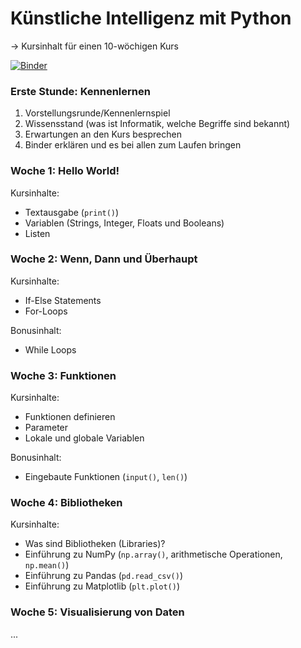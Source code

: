 # **Künstliche Intelligenz mit Python**
→ Kursinhalt für einen 10-wöchigen Kurs 

[![Binder](https://mybinder.org/badge_logo.svg)](https://mybinder.org/v2/gh/starcodecourses/Python-KI/PythonKI-V2)

### Erste Stunde: Kennenlernen 
1. Vorstellungsrunde/Kennenlernspiel
2. Wissensstand (was ist Informatik, welche Begriffe sind bekannt)
3. Erwartungen an den Kurs besprechen
4. Binder erklären und es bei allen zum Laufen bringen

###  Woche 1: Hello World! 
Kursinhalte:
* Textausgabe (`print()`)
* Variablen (Strings, Integer, Floats und Booleans)
* Listen

###  Woche 2: Wenn, Dann und Überhaupt
Kursinhalte:
* If-Else Statements
* For-Loops

Bonusinhalt:
* While Loops

###  Woche 3: Funktionen
Kursinhalte:
* Funktionen definieren
* Parameter
* Lokale und globale Variablen

Bonusinhalt:
* Eingebaute Funktionen (`input()`, `len()`)

###  Woche 4: Bibliotheken
Kursinhalte:
* Was sind Bibliotheken (Libraries)?
* Einführung zu NumPy (`np.array()`, arithmetische Operationen, `np.mean()`)
* Einführung zu Pandas (`pd.read_csv()`)
* Einführung zu Matplotlib (`plt.plot()`)

###  Woche 5: Visualisierung von Daten
...